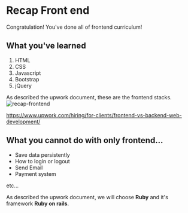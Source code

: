 # Recap Front end

Congratulation! You've done all of frontend curriculum!

## What you've learned

1. HTML
2. CSS
3. Javascript
4. Bootstrap
5. jQuery

As described the upwork document, these are the frontend stacks.
![recap-frontend](https://storage.googleapis.com/coderhackers-assets/the-complete-webdev-with-rails-2020/recap-frontend/upwork-docs.gif)

https://www.upwork.com/hiring/for-clients/frontend-vs-backend-web-development/

## What you cannot do with only frontend...

- Save data persistently
- How to login or logout
- Send Email
- Payment system

etc...

As described the upwork document, we will choose **Ruby** and it's framework **Ruby on rails**.